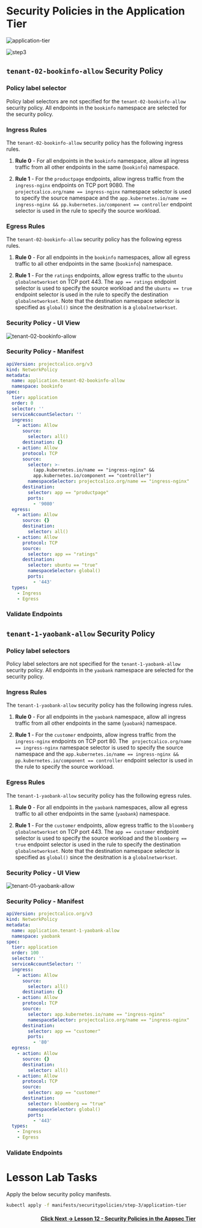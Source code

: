 
# Security Policies in the Application Tier

![application-tier](images/application-tier.png)

![step3](images/step4.png)

## `tenant-02-bookinfo-allow` Security Policy

### Policy label selector

Policy label selectors are not specified for the `tenant-02-bookinfo-allow` security policy. All endpoints in the `bookinfo` namespace are selected for the security policy.

### Ingress Rules

The `tenant-02-bookinfo-allow` security policy has the following ingress rules.

01. **Rule 0** - For all endpoints in the `bookinfo` namespace, allow all ingress traffic from all other endpoints in the same (`bookinfo`) namespace.

02. **Rule 1** - For the `productpage` endpoints, allow ingress traffic from the `ingress-nginx` endpoints on TCP port 9080. The ` projectcalico.org/name == ingress-nginx` namespace selector is used to specify the source namespace and the `app.kubernetes.io/name == ingress-nginx && pp.kubernetes.io/component == controller` endpoint selector is used in the rule to specify the source workload.

### Egress Rules

The `tenant-02-bookinfo-allow` security policy has the following egress rules.

01. **Rule 0** - For all endpoints in the `bookinfo` namespaces, allow all egress traffic to all other endpoints in the same (`bookinfo`) namespace. 

02. **Rule 1** - For the `ratings` endpoints, allow egress traffic to the `ubuntu` `globalnetworkset` on TCP port 443. The `app == ratings` endpoint selector is used to specify the source workload and the `ubuntu == true` endpoint selector is used in the rule to specify the destination `globalnetworkset`. Note that the destination  namespace selector is specified as `global()` since the desitnation is a `globalnetworkset`. 

 
### Security Policy - UI View

![tenant-02-bookinfo-allow](images/tenant-02-bookinfo-allow.png)

### Security Policy - Manifest

```yaml
apiVersion: projectcalico.org/v3
kind: NetworkPolicy
metadata:
  name: application.tenant-02-bookinfo-allow
  namespace: bookinfo
spec:
  tier: application
  order: 0
  selector: ''
  serviceAccountSelector: ''
  ingress:
    - action: Allow
      source:
        selector: all()
      destination: {}
    - action: Allow
      protocol: TCP
      source:
        selector: >-
          (app.kubernetes.io/name == "ingress-nginx" &&
          app.kubernetes.io/component == "controller")
        namespaceSelector: projectcalico.org/name == "ingress-nginx"
      destination:
        selector: app == "productpage"
        ports:
          - '9080'
  egress:
    - action: Allow
      source: {}
      destination:
        selector: all()
    - action: Allow
      protocol: TCP
      source:
        selector: app == "ratings"
      destination:
        selector: ubuntu == "true"
        namespaceSelector: global()
        ports:
          - '443'
  types:
    - Ingress
    - Egress
```

### Validate Endpoints

## `tenant-1-yaobank-allow` Security Policy

### Policy label selectors

Policy label selectors are not specified for the `tenant-1-yaobank-allow` security policy. All endpoints in the `yaobank` namespace are selected for the security policy.

### Ingress Rules

The `tenant-1-yaobank-allow` security policy has the following ingress rules.

01. **Rule 0** - For all endpoints in the `yaobank` namespace, allow all ingress traffic from all other endpoints in the same (`yaobank`) namespace.

02. **Rule 1** - For the `customer` endpoints, allow ingress traffic from the `ingress-nginx` endpoints on TCP port 80. The ` projectcalico.org/name == ingress-nginx` namespace selector is used to specify the source namespace and the `app.kubernetes.io/name == ingress-nginx && pp.kubernetes.io/component == controller` endpoint selector is used in the rule to specify the source workload.


### Egress Rules

The `tenant-1-yaobank-allow` security policy has the following egress rules.


01. **Rule 0** - For all endpoints in the `yaobank` namespaces, allow all egress traffic to all other endpoints in the same (`yaobank`) namespace. 

02. **Rule 1** - For the `customer` endpoints, allow egress traffic to the `bloomberg` `globalnetworkset` on TCP port 443. The `app == customer` endpoint selector is used to specify the source workload and the `bloomberg == true` endpoint selector is used in the rule to specify the destination `globalnetworkset`. Note that the destination  namespace selector is specified as `global()` since the desitnation is a `globalnetworkset`. 

### Security Policy - UI View

![tenant-01-yaobank-allow](images/tenant-01-yaobank-allow.png)

### Security Policy - Manifest

```yaml
apiVersion: projectcalico.org/v3
kind: NetworkPolicy
metadata:
  name: application.tenant-1-yaobank-allow
  namespace: yaobank
spec:
  tier: application
  order: 100
  selector: ''
  serviceAccountSelector: ''
  ingress:
    - action: Allow
      source:
        selector: all()
      destination: {}
    - action: Allow
      protocol: TCP
      source:
        selector: app.kubernetes.io/name == "ingress-nginx"
        namespaceSelector: projectcalico.org/name == "ingress-nginx"
      destination:
        selector: app == "customer"
        ports:
          - '80'
  egress:
    - action: Allow
      source: {}
      destination:
        selector: all()
    - action: Allow
      protocol: TCP
      source:
        selector: app == "customer"
      destination:
        selector: bloomberg == "true"
        namespaceSelector: global()
        ports:
          - '443'
  types:
    - Ingress
    - Egress
```

### Validate Endpoints

# Lesson Lab Tasks

Apply the below security policy manifests. 

```bash
kubectl apply -f manifests/securitypolicies/step-3/application-tier
```

#### <div align="right">  [Click Next -> Lesson 12 - Security Policies in the Appsec Tier](https://github.com/tigera-cs/quickstart-self-service/blob/main/modules/security-policies-in-appsec-tier.md) </div>


